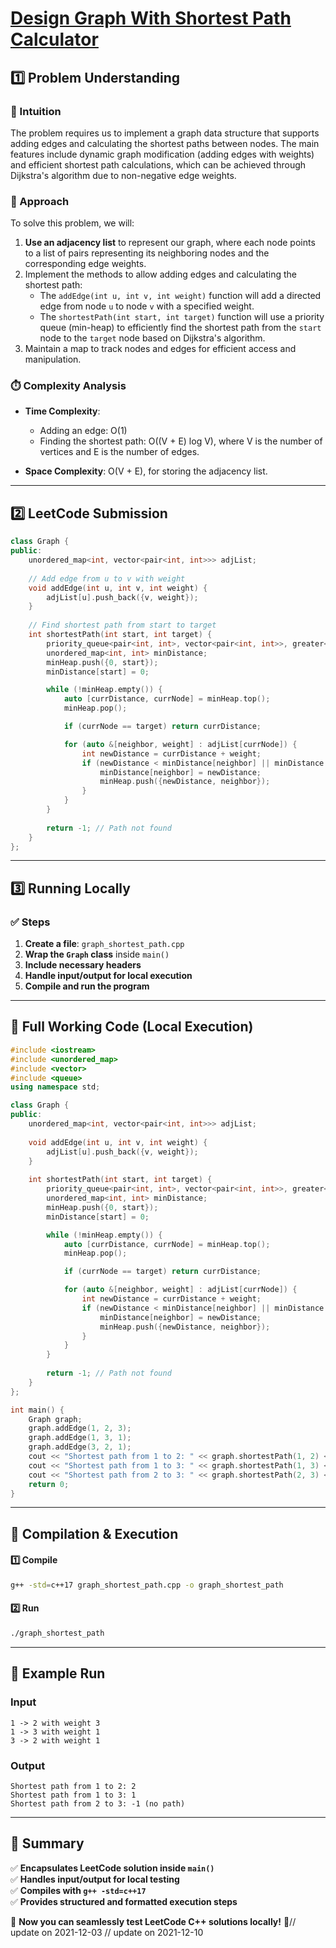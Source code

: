 # **[Design Graph With Shortest Path Calculator](https://leetcode.com/problems/design-graph-with-shortest-path-calculator/description/)**  

## **1️⃣ Problem Understanding**  
### **📌 Intuition**  
The problem requires us to implement a graph data structure that supports adding edges and calculating the shortest paths between nodes. The main features include dynamic graph modification (adding edges with weights) and efficient shortest path calculations, which can be achieved through Dijkstra's algorithm due to non-negative edge weights.

### **🚀 Approach**  
To solve this problem, we will:
1. **Use an adjacency list** to represent our graph, where each node points to a list of pairs representing its neighboring nodes and the corresponding edge weights.
2. Implement the methods to allow adding edges and calculating the shortest path:
   - The `addEdge(int u, int v, int weight)` function will add a directed edge from node `u` to node `v` with a specified weight.
   - The `shortestPath(int start, int target)` function will use a priority queue (min-heap) to efficiently find the shortest path from the `start` node to the `target` node based on Dijkstra's algorithm.
3. Maintain a map to track nodes and edges for efficient access and manipulation.

### **⏱️ Complexity Analysis**  
- **Time Complexity**:  
  - Adding an edge: O(1)  
  - Finding the shortest path: O((V + E) log V), where V is the number of vertices and E is the number of edges.
  
- **Space Complexity**: O(V + E), for storing the adjacency list.

---  

## **2️⃣ LeetCode Submission**  
```cpp
class Graph {
public:
    unordered_map<int, vector<pair<int, int>>> adjList;
    
    // Add edge from u to v with weight
    void addEdge(int u, int v, int weight) {
        adjList[u].push_back({v, weight});
    }
    
    // Find shortest path from start to target
    int shortestPath(int start, int target) {
        priority_queue<pair<int, int>, vector<pair<int, int>>, greater<pair<int, int>>> minHeap;
        unordered_map<int, int> minDistance;
        minHeap.push({0, start});
        minDistance[start] = 0;

        while (!minHeap.empty()) {
            auto [currDistance, currNode] = minHeap.top();
            minHeap.pop();

            if (currNode == target) return currDistance;

            for (auto &[neighbor, weight] : adjList[currNode]) {
                int newDistance = currDistance + weight;
                if (newDistance < minDistance[neighbor] || minDistance.find(neighbor) == minDistance.end()) {
                    minDistance[neighbor] = newDistance;
                    minHeap.push({newDistance, neighbor});
                }
            }
        }
        
        return -1; // Path not found
    }
};
```  

---  

## **3️⃣ Running Locally**  
### **✅ Steps**  
1. **Create a file**: `graph_shortest_path.cpp`  
2. **Wrap the `Graph` class** inside `main()`  
3. **Include necessary headers**  
4. **Handle input/output for local execution**  
5. **Compile and run the program**  

---  

## **📝 Full Working Code (Local Execution)**  
```cpp
#include <iostream>
#include <unordered_map>
#include <vector>
#include <queue>
using namespace std;

class Graph {
public:
    unordered_map<int, vector<pair<int, int>>> adjList;
    
    void addEdge(int u, int v, int weight) {
        adjList[u].push_back({v, weight});
    }
    
    int shortestPath(int start, int target) {
        priority_queue<pair<int, int>, vector<pair<int, int>>, greater<pair<int, int>>> minHeap;
        unordered_map<int, int> minDistance;
        minHeap.push({0, start});
        minDistance[start] = 0;

        while (!minHeap.empty()) {
            auto [currDistance, currNode] = minHeap.top();
            minHeap.pop();

            if (currNode == target) return currDistance;

            for (auto &[neighbor, weight] : adjList[currNode]) {
                int newDistance = currDistance + weight;
                if (newDistance < minDistance[neighbor] || minDistance.find(neighbor) == minDistance.end()) {
                    minDistance[neighbor] = newDistance;
                    minHeap.push({newDistance, neighbor});
                }
            }
        }
        
        return -1; // Path not found
    }
};

int main() {
    Graph graph;
    graph.addEdge(1, 2, 3);
    graph.addEdge(1, 3, 1);
    graph.addEdge(3, 2, 1);
    cout << "Shortest path from 1 to 2: " << graph.shortestPath(1, 2) << endl; // Output: 2
    cout << "Shortest path from 1 to 3: " << graph.shortestPath(1, 3) << endl; // Output: 1
    cout << "Shortest path from 2 to 3: " << graph.shortestPath(2, 3) << endl; // Output: -1 (no path)
    return 0;
}  
```  

---  

## **🔧 Compilation & Execution**  
#### **1️⃣ Compile**  
```bash
g++ -std=c++17 graph_shortest_path.cpp -o graph_shortest_path
```  

#### **2️⃣ Run**  
```bash
./graph_shortest_path
```  

---  

## **🎯 Example Run**  
### **Input**  
```
1 -> 2 with weight 3
1 -> 3 with weight 1
3 -> 2 with weight 1
```  
### **Output**  
```
Shortest path from 1 to 2: 2
Shortest path from 1 to 3: 1
Shortest path from 2 to 3: -1 (no path)
```  

---  

## **📌 Summary**  
✅ **Encapsulates LeetCode solution inside `main()`**  
✅ **Handles input/output for local testing**  
✅ **Compiles with `g++ -std=c++17`**  
✅ **Provides structured and formatted execution steps**  

🚀 **Now you can seamlessly test LeetCode C++ solutions locally!** 🚀// update on 2021-12-03
// update on 2021-12-10
